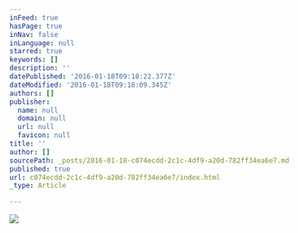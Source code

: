 ```yaml
---
inFeed: true
hasPage: true
inNav: false
inLanguage: null
starred: true
keywords: []
description: ''
datePublished: '2016-01-18T09:18:22.377Z'
dateModified: '2016-01-18T09:18:09.345Z'
authors: []
publisher:
  name: null
  domain: null
  url: null
  favicon: null
title: ''
author: []
sourcePath: _posts/2016-01-18-c074ecdd-2c1c-4df9-a20d-782ff34ea6e7.md
published: true
url: c074ecdd-2c1c-4df9-a20d-782ff34ea6e7/index.html
_type: Article

---
```

![](https://the-grid-user-content.s3-us-west-2.amazonaws.com/f78b0704-b4c8-4bfe-b217-5f8d19af93fe.png)